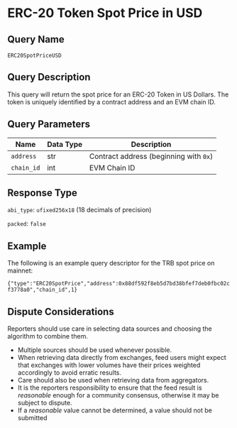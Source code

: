 # ERC-20 Token Spot Price in USD

## Query Name

 `ERC20SpotPriceUSD`

## Query Description

This query will return the spot price for an ERC-20 Token in US Dollars.
The token is uniquely identified by a contract address and an EVM chain ID.

## Query Parameters

| Name        | Data Type   |  Description                                 |
| ----------- | ----------- | -------------------------------------------- |
| `address`   | str         |  Contract address (beginning with `0x`)      |
| `chain_id`  | int         |  EVM Chain ID                                |

## Response Type

`abi_type`: `ufixed256x18` (18 decimals of precision)

`packed`: `false`

## Example

The following is an example query descriptor for the TRB spot price on mainnet:

`{"type":"ERC20SpotPrice","address":0x88df592f8eb5d7bd38bfef7deb0fbc02cf3778a0","chain_id",1}`

## Dispute Considerations

Reporters should use care in selecting data sources and choosing the algorithm to combine them.

- Multiple sources should be used whenever possible.
- When retrieving data directly from exchanges, feed users might expect that exchanges with lower volumes
have their prices weighted accordingly to avoid erratic results.
- Care should also be used when retrieving data from aggregators.  
- It is the reporters responsibility to ensure that the feed result is *reasonable* enough for a community consensus, otherwise it may be subject to dispute.
- If a *reasonable* value cannot be determined, a value should not be submitted
